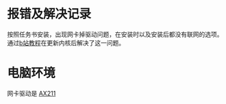 # 报错及解决记录

按照任务书安装，出现网卡掉驱动问题，在安装时以及安装后都没有联网的选项。通过[b站教程](https://www.bilibili.com/video/BV11X4y1h7qN/?spm_id_from=333.337.search-card.all.click&vd_source=bd49aedf3a62ea181a57efe77a09a342)在更新内核后解决了这一问题。

# 电脑环境

网卡驱动是 <u>AX211</u>
